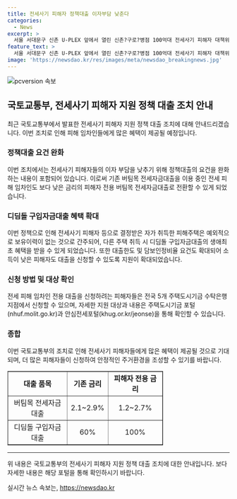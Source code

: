 ```yaml
---
title: 전세사기 피해자 정책대출 이자부담 낮춘다
categories:
  - News
excerpt: >
  서울 서대문구 신촌 U-PLEX 앞에서 열린 신촌?구로?병점 100억대 전세사기 피해자 대책위원회 출범 기자회견에서 국토교통부가 전세사기 피해자들의 이자 부담을 낮추기 위해 정책대출의 요건을 완화한다고 밝혀 심각한 전세사기 피해에 대응하고 있다. 피해자 요구사항 등을 고려하여 기존 버팀목 전세자금대출을 이용 중인 전세 피해 임차인도 낮은 금리의 피해자 전용 버팀목 전세자금대출로 전환할 수 있게 되며, 디딤돌 구입자금대출의 혜택도 확대된다. 자세한 지원 대상과 내용은 주택도시기금 포털과 안심전세포털을 통해 확인 가능하다.
feature_text: >
  서울 서대문구 신촌 U-PLEX 앞에서 열린 신촌?구로?병점 100억대 전세사기 피해자 대책위원회 출범 기자회견에서 국토교통부가 전세사기 피해자들의 이자 부담을 낮추기 위해 정책대출의 요건을 완화한다고 밝혀 심각한 전세사기 피해에 대응하고 있다. 피해자 요구사항 등을 고려하여 기존 버팀목 전세자금대출을 이용 중인 전세 피해 임차인도 낮은 금리의 피해자 전용 버팀목 전세자금대출로 전환할 수 있게 되며, 디딤돌 구입자금대출의 혜택도 확대된다. 자세한 지원 대상과 내용은 주택도시기금 포털과 안심전세포털을 통해 확인 가능하다.
image: 'https://newsdao.kr/res/images/meta/newsdao_breakingnews.jpg'
---
```


<p><img src="https://newsdao.kr/res/images/meta/newsdao_breakingnews.jpg" alt="pcversion 속보" /></p>

<h2 data-ke-size="size26">국토교통부, 전세사기 피해자 지원 정책 대출 조치 안내</h2>

<p data-ke-size="size16">최근 국토교통부에서 발표한 전세사기 피해자 지원 정책 대출 조치에 대해 안내드리겠습니다. 이번 조치로 인해 피해 임차인들에게 많은 혜택이 제공될 예정입니다.</p>

<h3>정책대출 요건 완화</h3>

<p data-ke-size="size16">이번 조치에서는 전세사기 피해자들의 이자 부담을 낮추기 위해 정책대출의 요건을 완화하는 내용이 포함되어 있습니다. 이로써 기존 버팀목 전세자금대출을 이용 중인 전세 피해 임차인도 보다 낮은 금리의 피해자 전용 버팀목 전세자금대출로 전환할 수 있게 되었습니다.</p>

<h3>디딤돌 구입자금대출 혜택 확대</h3>

<p data-ke-size="size16">이번 정책으로 인해 전세사기 피해자 등으로 결정받은 자가 취득한 피해주택은 예외적으로 보유이력이 없는 것으로 간주되어, 다른 주택 취득 시 디딤돌 구입자금대출의 생애최초 혜택을 받을 수 있게 되었습니다. 또한 대출한도 및 담보인정비율 요건도 확대되어 소득이 낮은 피해자도 대출을 신청할 수 있도록 지원이 확대되었습니다.</p>

<h3>신청 방법 및 대상 확인</h3>

<p data-ke-size="size16">전세 피해 임차인 전용 대출을 신청하려는 피해자들은 전국 5개 주택도시기금 수탁은행 지점에서 신청할 수 있으며, 자세한 지원 대상과 내용은 주택도시기금 포털(nhuf.molit.go.kr)과 안심전세포털(khug.or.kr/jeonse)을 통해 확인할 수 있습니다.</p>

<h3>종합</h3>

<p data-ke-size="size16">이번 국토교통부의 조치로 인해 전세사기 피해자들에게 많은 혜택이 제공될 것으로 기대되며, 더 많은 피해자들이 신청하여 안정적인 주거환경을 조성할 수 있기를 바랍니다.</p>

<table style="width: 70%;" border="1">
<tbody>
<tr>
<td style="text-align: center; height: 17px;"><b>대출 품목</b></td>
<td style="text-align: center; height: 17px;"><b>기존 금리</b></td>
<td style="text-align: center; height: 17px;"><b>피해자 전용 금리</b></td>
</tr>
<tr>
<td style="text-align: center; height: 17px;">버팀목 전세자금대출</td>
<td style="text-align: center; height: 17px;">2.1~2.9%</td>
<td style="text-align: center; height: 17px;">1.2~2.7%</td>
</tr>
<tr>
<td style="text-align: center; height: 17px;">디딤돌 구입자금대출</td>
<td style="text-align: center; height: 17px;">60%</td>
<td style="text-align: center; height: 17px;">100%</td>
</tr>
</tbody>
</table>

<hr>

<p data-ke-size="size16">위 내용은 국토교통부의 전세사기 피해자 지원 정책 대출 조치에 대한 안내입니다. 보다 자세한 내용은 해당 포털을 통해 확인하시기 바랍니다.</p>
실시간 뉴스 속보는, <a href="https://newsdao.kr" rel="dofollow">https://newsdao.kr</a>



